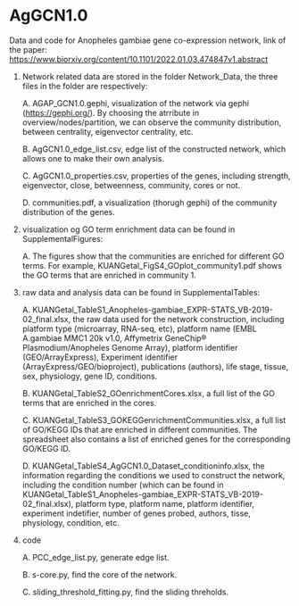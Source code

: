 # AgGCN1.0
Data and code for Anopheles gambiae gene co-expression network, link of the paper: https://www.biorxiv.org/content/10.1101/2022.01.03.474847v1.abstract  

1. Network related data are stored in the folder Network_Data, the three files in the folder are respectively:

   A. AGAP_GCN1.0.gephi, visualization of the network via gephi (https://gephi.org/). By choosing the atrribute in overview/nodes/partition, we can observe the community distribution, between centrality, eigenvector centrality, etc.
   
   B. AgGCN1.0_edge_list.csv, edge list of the constructed network, which allows one to make their own analysis.
   
   C. AgGCN1.0_properties.csv, properties of the genes, including strength, eigenvector, close, betweenness, community, cores or not.
   
   D. communities.pdf, a visualization (thorugh gephi) of the community distribution of the genes.
   
2. visualization og GO term enrichment data can be found in SupplementalFigures: 

   A. The figures show that the communities are enriched for different GO terms. For example, KUANGetal_FigS4_GOplot_community1.pdf shows the GO terms that are enriched in community 1.
  
3. raw data and analysis data can be found in SupplementalTables:

   A. KUANGetal_TableS1_Anopheles-gambiae_EXPR-STATS_VB-2019-02_final.xlsx, the raw data used for the network construction, including platform type (microarray, RNA-seq, etc), platform name (EMBL A.gambiae MMC1 20k v1.0, Affymetrix GeneChip® Plasmodium/Anopheles Genome Array), platform identifier (GEO/ArrayExpress), Experiment identifier (ArrayExpress/GEO/bioproject), publications (authors), life stage, tissue, sex, physiology, gene ID, conditions.
   
   B. KUANGetal_TableS2_GOenrichmentCores.xlsx, a full list of the GO terms that are enriched in the cores.
   
   C. KUANGetal_TableS3_GOKEGGenrichmentCommunities.xlsx, a full list of GO/KEGG IDs that are enriched in different communities. The spreadsheet also contains a list of enriched genes for the corresponding GO/KEGG ID.
   
   D. KUANGetal_TableS4_AgGCN1.0_Dataset_conditioninfo.xlsx, the information regarding the conditions we used to construct the network, including the condition number (which can be found in KUANGetal_TableS1_Anopheles-gambiae_EXPR-STATS_VB-2019-02_final.xlsx), platform type, platform name, platform identifier, experiment indetifier, number of genes probed, authors, tisse, physiology, condition, etc.
     
4. code
   
   A. PCC_edge_list.py, generate edge list.
   
   B. s-core.py, find the core of the network.
   
   C. sliding_threshold_fitting.py, find the sliding threholds.
